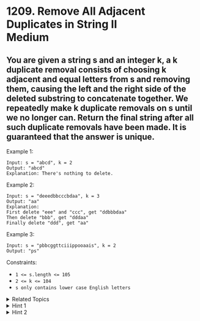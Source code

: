 # 1209. Remove All Adjacent Duplicates in String II<br> Medium

## You are given a string s and an integer k, a k duplicate removal consists of choosing k adjacent and equal letters from s and removing them, causing the left and the right side of the deleted substring to concatenate together. We repeatedly make k duplicate removals on s until we no longer can. Return the final string after all such duplicate removals have been made. It is guaranteed that the answer is unique.



Example 1:

```
Input: s = "abcd", k = 2
Output: "abcd"
Explanation: There's nothing to delete.
```

Example 2:

```
Input: s = "deeedbbcccbdaa", k = 3
Output: "aa"
Explanation: 
First delete "eee" and "ccc", get "ddbbbdaa"
Then delete "bbb", get "dddaa"
Finally delete "ddd", get "aa"
```
Example 3:

```
Input: s = "pbbcggttciiippooaais", k = 2
Output: "ps"
```

Constraints:

- `1 <= s.length <= 105`
- `2 <= k <= 104`
- `s only contains lower case English letters`

<details>

<summary> Related Topics </summary>

-   `Stack`

</details>

<details>

<summary> Hint 1 </summary>
Use a stack to store the characters, when there are k same characters, delete them.!

</details>
<details>

<summary> Hint 2 </summary>
To make it more efficient, use a pair to store the value and the count of each character.

</details>
